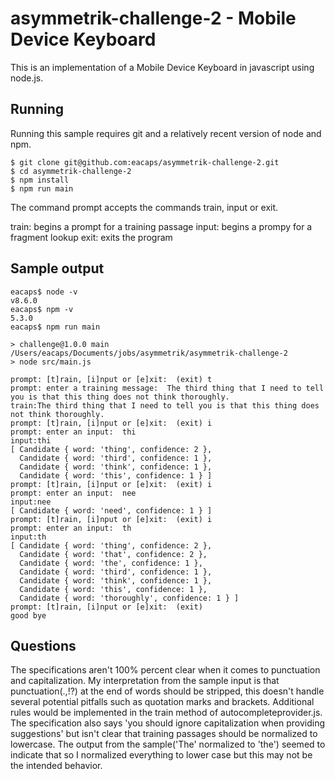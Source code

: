 # asymmetrik-challenge-2 - Mobile Device Keyboard

This is an implementation of a Mobile Device Keyboard in javascript using node.js.

## Running
Running this sample requires git and a relatively recent version of node and npm.

    $ git clone git@github.com:eacaps/asymmetrik-challenge-2.git
    $ cd asymmetrik-challenge-2
    $ npm install
    $ npm run main

The command prompt accepts the commands train, input or exit.

train: begins a prompt for a training passage
input: begins a prompy for a fragment lookup
exit: exits the program

## Sample output

    eacaps$ node -v
    v8.6.0
    eacaps$ npm -v
    5.3.0
    eacaps$ npm run main

    > challenge@1.0.0 main /Users/eacaps/Documents/jobs/asymmetrik/asymmetrik-challenge-2
    > node src/main.js

    prompt: [t]rain, [i]nput or [e]xit:  (exit) t
    prompt: enter a training message:  The third thing that I need to tell you is that this thing does not think thoroughly.
    train:The third thing that I need to tell you is that this thing does not think thoroughly.
    prompt: [t]rain, [i]nput or [e]xit:  (exit) i
    prompt: enter an input:  thi
    input:thi
    [ Candidate { word: 'thing', confidence: 2 },
      Candidate { word: 'third', confidence: 1 },
      Candidate { word: 'think', confidence: 1 },
      Candidate { word: 'this', confidence: 1 } ]
    prompt: [t]rain, [i]nput or [e]xit:  (exit) i
    prompt: enter an input:  nee
    input:nee
    [ Candidate { word: 'need', confidence: 1 } ]
    prompt: [t]rain, [i]nput or [e]xit:  (exit) i
    prompt: enter an input:  th
    input:th
    [ Candidate { word: 'thing', confidence: 2 },
      Candidate { word: 'that', confidence: 2 },
      Candidate { word: 'the', confidence: 1 },
      Candidate { word: 'third', confidence: 1 },
      Candidate { word: 'think', confidence: 1 },
      Candidate { word: 'this', confidence: 1 },
      Candidate { word: 'thoroughly', confidence: 1 } ]
    prompt: [t]rain, [i]nput or [e]xit:  (exit)
    good bye

## Questions
The specifications aren't 100% percent clear when it comes to punctuation and capitalization. My interpretation from the sample input is that punctuation(.,!?) at the end of words should be stripped, this doesn't handle several potential pitfalls such as quotation marks and brackets. Additional rules would be implemented in the train method of autocompleteprovider.js. The specification also says 'you should ignore capitalization when providing suggestions' but isn't clear that training passages should be normalized to lowercase. The output from the sample('The' normalized to 'the') seemed to indicate that so I normalized everything to lower case but this may not be the intended behavior.
